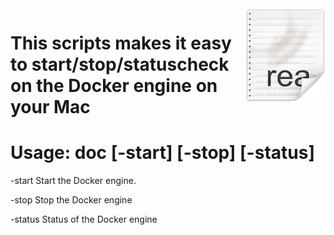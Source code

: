 <img src="/images/readme.png" align="right" />

# This scripts makes it easy to start/stop/statuscheck on the Docker engine on your Mac

#   Usage: doc  [-start] [-stop] [-status]

-start        Start the Docker engine.

-stop         Stop the Docker engine

-status       Status of the Docker engine
